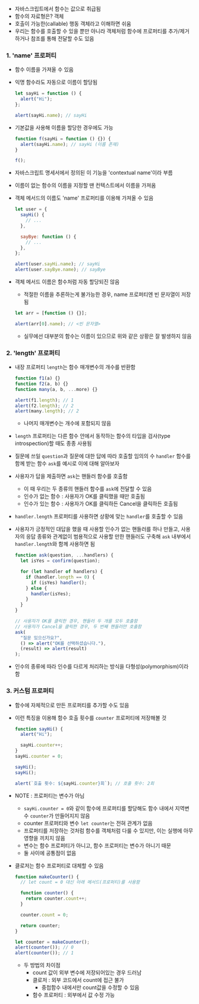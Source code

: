 - 자바스크립트에서 함수는 값으로 취급됨
- 함수의 자료형은? 객체
- 호출이 가능한(callable) 행동 객체라고 이해하면 쉬움
- 우리는 함수를 호출할 수 있을 뿐만 아니라 객체처럼 함수에 프로퍼티를 추가/제거하거나 참조를 통해 전달할 수도 있음

### 1. 'name' 프로퍼티

- 함수 이름을 가져올 수 있음
- 익명 함수라도 자동으로 이름이 할당됨

  ```javascript
  let sayHi = function () {
    alert("Hi");
  };

  alert(sayHi.name); // sayHi
  ```

- 기본값을 사용해 이름을 할당한 경우에도 가능

  ```javascript
  function f(sayHi = function () {}) {
    alert(sayHi.name); // sayHi (이름 존재)
  }

  f();
  ```

- 자바스크립트 명세서에서 정의된 이 기능을 'contextual name'이라 부름
- 이름이 없는 함수의 이름을 지정할 땐 컨텍스트에서 이름을 가져옴
- 객체 메서드의 이름도 'name' 프로퍼티를 이용해 가져올 수 있음

  ```javascript
  let user = {
    sayHi() {
      // ...
    },

    sayBye: function () {
      // ...
    },
  };

  alert(user.sayHi.name); // sayHi
  alert(user.sayBye.name); // sayBye
  ```

- 객체 메서드 이름은 함수처럼 자동 할당되진 않음

  - 적절한 이름을 추론하는게 불가능한 경우, name 프로퍼티엔 빈 문자열이 저장됨

  ```javascript
  let arr = [function () {}];

  alert(arr[0].name); // <빈 문자열>
  ```

  - 실무에선 대부분의 함수는 이름이 있으므로 위와 같은 상황은 잘 발생하지 않음

### 2. 'length' 프로퍼티

- 내장 프로퍼티 `length`는 함수 매개변수의 개수를 반환함

  ```javascript
  function f1(a) {}
  function f2(a, b) {}
  function many(a, b, ...more) {}

  alert(f1.length); // 1
  alert(f2.length); // 2
  alert(many.length); // 2
  ```

  - 나머지 매개변수는 개수에 포함되지 않음

- `length` 프로퍼티는 다른 함수 안에서 동작하는 함수의 타입을 검사(type introspection)할 때도 종종 사용됨
- 질문에 쓰일 `question`과 질문에 대한 답에 따라 호출할 임의의 수 `handler` 함수를 함께 받는 함수 `ask`를 예시로 이에 대해 알아보자
- 사용자가 답을 제출하면 `ask`는 핸들러 함수를 호출함

  - 이 때 우리는 두 종류의 핸들러 함수를 `ask`에 전달할 수 있음
  - 인수가 없는 함수 : 사용자가 OK를 클릭했을 때만 호출됨
  - 인수가 있는 함수 : 사용자가 OK를 클릭하든 Cancel을 클릭하든 호출됨

- `handler.length` 프로퍼티를 사용하면 상황에 맞는 `handler`를 호출할 수 있음
- 사용자가 긍정적인 대답을 했을 때 사용할 인수가 없는 핸들러를 하나 만들고, 사용자의 응답 종류와 관계없이 범용적으로 사용할 만한 핸들러도 구축해 `ask` 내부에서 `handler.length`와 함께 사용하면 됨

  ```javascript
  function ask(question, ...handlers) {
    let isYes = confirm(question);

    for (let handler of handlers) {
      if (handler.length == 0) {
        if (isYes) handler();
      } else {
        handler(isYes);
      }
    }
  }

  // 사용자가 OK를 클릭한 경우, 핸들러 두 개를 모두 호출함
  // 사용자가 Cancel을 클릭한 경우, 두 번째 핸들러만 호출함
  ask(
    "질문 있으신가요?",
    () => alert("OK를 선택하셨습니다."),
    (result) => alert(result)
  );
  ```

- 인수의 종류에 따라 인수를 다르게 처리하는 방식을 다형성(polymorphism)이라 함

### 3. 커스텀 프로퍼티

- 함수에 자체적으로 만든 프로퍼티를 추가할 수도 있음
- 이런 특징을 이용해 함수 호출 횟수를 `counter` 프로퍼티에 저장해볼 것

  ```javascript
  function sayHi() {
    alert("Hi");

    sayHi.counter++;
  }
  sayHi.counter = 0;

  sayHi();
  sayHi();

  alert(`호출 횟수: ${sayHi.counter}회`); // 호출 횟수: 2회
  ```

- NOTE : 프로퍼티는 변수가 아님

  - `sayHi.counter = 0`와 같이 함수에 프로퍼티를 할당해도 함수 내에서 지역변수 `counter`가 만들어지지 않음
  - counter 프로퍼티와 변수 `let counter`는 전혀 관계가 없음
  - 프로퍼티를 저장하는 것처럼 함수를 객체처럼 다룰 수 있지만, 이는 실행에 아무 영향을 끼치지 않음
  - 변수는 함수 프로퍼티가 아니고, 함수 프로퍼티는 변수가 아니기 때문
  - 둘 사이에 공통점이 없음

- 클로저는 함수 프로퍼티로 대체할 수 있음

  ```javascript
  function makeCounter() {
    // let count = 0 대신 아래 메서드(프로퍼티)를 사용함

    function counter() {
      return counter.count++;
    }

    counter.count = 0;

    return counter;
  }

  let counter = makeCounter();
  alert(counter()); // 0
  alert(counter()); // 1
  ```

  - 두 방법의 차이점
    - count 값이 외부 변수에 저장되어있는 경우 드러남
    - 클로저 : 외부 코드에서 count에 접근 불가
      - 중첩함수 내에서만 count값을 수정할 수 있음
    - 함수 프로퍼티 : 외부에서 값 수정 가능

